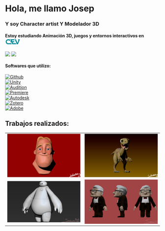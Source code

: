 # Hola, me llamo Josep
### Y soy Character artist Y Modelador 3D

#### Estoy estudiando Animación 3D, juegos y entornos interactivos en <img src="https://raw.githubusercontent.com/JosepBasso2B/JosepBasso2B/main/CevLogo.png" width=50>
[![](https://img.shields.io/badge/Instagram-FFFFFF?style=social&logo=instagram&logoColor=E4405F)](https://www.instagram.com/josepbc164)
[![](https://img.shields.io/badge/Artstation-FFFFFF?style=social&logo=artstation&logoColor=#13AFF0)](https://www.artstation.com/pvpsullivan)


#### Softwares que utilizo:

[![Github](https://img.shields.io/badge/Github_Desktop-EA84E8?style=for-the-badge&logo=github&logoColor=white&labelColor=871585)]()
<br>
[![Unity](https://img.shields.io/badge/Unity-999999?style=for-the-badge&logo=unity&logoColor=white&labelColor=101010)]()
<br>
[![Audition](https://img.shields.io/badge/Adobe_Audition-7F7AC9?style=for-the-badge&logo=adobeaudition&logoColor=white&labelColor=262076)]()
<br>
[![Premiere](https://img.shields.io/badge/Adobe_Premiere-7F7AC9?style=for-the-badge&logo=adobepremierepro&logoColor=white&labelColor=262076)]()
<br>
[![Autodesk](https://img.shields.io/badge/Maya-0696D7?style=for-the-badge&logo=autodesk&logoColor=white&labelColor=003D75)]()
<br>
[![Zotero](https://img.shields.io/badge/Zbrush-000000?style=for-the-badge&logo=zotero&logoColor=white&labelColor=000000)]()
<br>
[![Adobe](https://img.shields.io/badge/Substance-F5B026?style=for-the-badge&logo=adobe&logoColor=white&labelColor=BD7213)]()
<br>

## Trabajos realizados:

<table style="width:100%">
  <tr>
  <td>
	<a href="https://www.artstation.com/artwork/3qYZnY/">
  		<img src="https://raw.githubusercontent.com/JosepBasso2B/JosepBasso2B/main/Images/sully-front.jpg" width=500>
	</a>
	</td>
  <td>
	<a href="https://www.artstation.com/artwork/o2w13B.com/">
  		<img src="https://raw.githubusercontent.com/JosepBasso2B/JosepBasso2B/main/Images/sully-port.jpg" width=500>
	</a>
	</td>
  </tr>
  <tr>
  <td>
	<a href="https://www.artstation.com/artwork/vJXQQA.com/">
  		<img src="https://raw.githubusercontent.com/JosepBasso2B/JosepBasso2B/main/Images/sully-baymaxprinc.jpg" width=500>
	</a>
	</td>
	<td>
	<a href="https://www.artstation.com/artwork/YKQe4K.com/">
  		<img src="https://raw.githubusercontent.com/JosepBasso2B/JosepBasso2B/main/Images/pvpsullivan-1b-josepbasso-final-001.jpg" width=500>
	</a>
	</td>
	</td>
    </tr>
    <tr>
</table>
